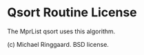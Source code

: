 Qsort Routine License
===

The MprList qsort uses this algorithm.

(c) Michael Ringgaard. BSD license.
